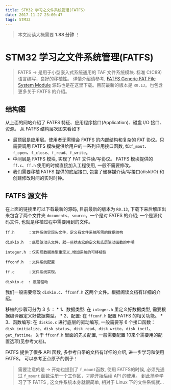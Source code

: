```yaml
---
title: STM32 学习之文件系统管理(FATFS)
date: 2017-11-27 23:00:47
tags: STM32
---
```


>本文阅读大概需要 **1.88 分钟** ！

# STM32 学习之文件系统管理(FATFS)
> FATFS -> 是用于小型嵌入式系统通用的 TAF 文件系统模块. 标准 C(C89) 语言编写，良好的移植性。 详情介绍请参考,
[FATFS Generic FAT File System Module](http://irtos.sourceforge.net/FAT32_ChaN/doc/00index_e.html) 源码也是在这里下载。目前最新的版本是 `R0.13`。也包含更多关于 FATFS 的介绍。

## 结构图

从上面的网站介绍了 FATFS 特征、应用程序接口(Application)、磁盘 I/O 接口、资源。  从 FATFS 结构层次图来看如下

* 最顶层是应用层。使用者无需理会 FATFS 的内部结构和复杂的 FAT 协议。只需要调用 FATFS 模块提供给用户的一系列应用接口函数, 如:`f_mout`、`f_open`、`f_close`、`f_read`、`f_write`。
* 中间层是 FATFS 模块, 实现了 FAT 文件读/写协议。 FATFS 模块提供的 `ff.c`、`ff.h` 使用的时候直接加入工程使用, 一般不需要修改。
* 我们需要移植 FATFS 提供的底层接口, 包含了储存媒介读/写接口(diskI/O) 和创建修改时间的实时时钟。

##  FATFS 源文件
在上面的链接里可以下载最新的源码, 目前最新的版本为 `R0.13`, 下载下来后解压出来包含了两个文件夹 `documents`、`source`。一个是对 FATFS 的介绍; 一个是源代码文件, 也就是移植过程中需要用到的文件。

```
ff.h      ：文件系统实现头文件，定义有文件系统所需的数据结构

diskio.h  ：底层驱动头文件，就一些状态宏的定义和底层驱动函数的申明

integer.h ：仅实现数据类型重定义,增加系统的可移植性

ffconf.h  ：文件系统配置

ff.c      ：文件系统实现。

diskio.c  : 底层驱动
```

我们一般需要修改 `diskio.c`、`ffconf.h` 这两个文件。根据阅读文档有详细的介绍。

移植的步骤可分为 3 步：
    * 1、数据类型: 在 `integer.h` 里定义好数据类型, 需要根据编译器定义好数据类型。
    * 2、配置: 在 `ffconf.h` 配置 FATFS 的相关功能。
    * 3、函数编写: 在 `diskio.c` 进行底层的驱动编写, 一般需要写 6 个接口函数：`disk_initialize`、`disk_status`、`disk_read`、`disk_write`、`disk_ioctl`、`get_fattime`。关于 `ffconf.h` 里面的先关配置, 一般需要配置 10来个需要用的配置选项(见参考文档)。

FATFS 提供了很多 API 函数, 多参考自带的文档有详细的介绍, 进一步学习和使用 FATFS。 可以参考正点原子的例子！
> 需要注意的是 -> 开始也提到了 `f_mount`函数, 使用 FATFS的时候, 必须先通过 `f_mount` 函数注册一个工作区，才能开始后续 API 的使用。
到此简单学习了下 FATFS , 这文件系统本身就很简单, 相对于 Linux 下的文件系统就...
